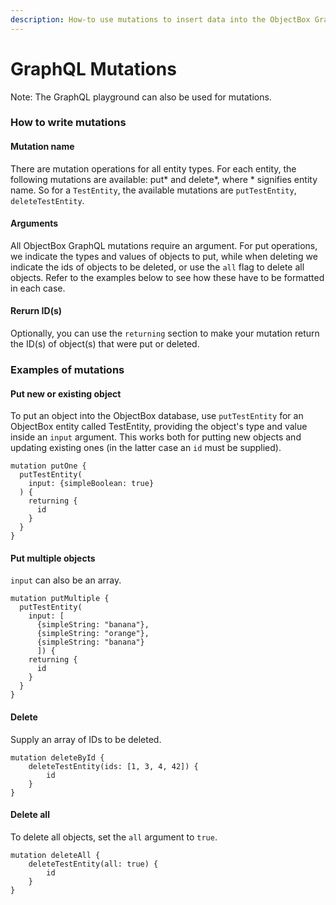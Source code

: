 ```yaml
---
description: How-to use mutations to insert data into the ObjectBox GraphQL database
---
```


# GraphQL Mutations

Note: The GraphQL playground can also be used for mutations.

### How to write mutations

#### Mutation name

There are mutation operations for all entity types. For each entity, the following mutations are available: put\* and delete\*, where \* signifies entity name. So for a `TestEntity`, the available mutations are `putTestEntity`,  `deleteTestEntity`.&#x20;

#### Arguments

All ObjectBox GraphQL mutations require an argument. For put operations, we indicate the types and values of objects to put, while when deleting we indicate the ids of objects to be deleted, or use the `all` flag to delete all objects. Refer to the examples below to see how these have to be formatted in each case.

#### Rerurn ID(s)

Optionally, you can use the `returning` section to make your mutation return the ID(s) of object(s) that were put or deleted.

### Examples of mutations

#### Put new or existing object

To put an object into the ObjectBox database, use `putTestEntity` for an ObjectBox entity called TestEntity, providing the object's type and value inside an `input` argument. This works both for putting new objects and updating existing ones (in the latter case an `id` must be supplied).

```
mutation putOne {
  putTestEntity(
    input: {simpleBoolean: true}
  ) {
    returning {
      id
    }
  }
}
```

#### Put multiple objects

`input` can also be an array.

```
mutation putMultiple {
  putTestEntity(
    input: [
      {simpleString: "banana"}, 
      {simpleString: "orange"}, 
      {simpleString: "banana"}
      ]) {
    returning {
      id
    }
  }
}
```

#### Delete

Supply an array of IDs to be deleted.

```
mutation deleteById {
    deleteTestEntity(ids: [1, 3, 4, 42]) {
        id
    }
}
```

#### Delete all

To delete all objects, set the `all` argument to `true`.

```
mutation deleteAll {
    deleteTestEntity(all: true) {
        id
    }
}
```

####
